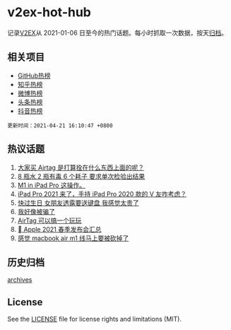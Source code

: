 # v2ex-hot-hub

 记录[V2EX](https://www.v2ex.com/)从 2021-01-06 日至今的热门话题。每小时抓取一次数据，按天[归档](archives)。
 
 ## 相关项目

- [GitHub热榜](https://github.com/lonnyzhang423/github-hot-hub)
- [知乎热榜](https://github.com/lonnyzhang423/zhihu-hot-hub)
- [微博热榜](https://github.com/lonnyzhang423/weibo-hot-hub)
- [头条热榜](https://github.com/lonnyzhang423/toutiao-hot-hub)
- [抖音热榜](https://github.com/lonnyzhang423/douyin-hot-hub)


 `更新时间：2021-04-21 16:10:47 +0800`

## 热议话题

1. [大家买 Airtag 是打算拴在什么东西上面的呢？](https://www.v2ex.com/t/772070)
1. [8 瓶水 2 瓶有毒 6 个耗子 要求单次检验出结果](https://www.v2ex.com/t/771969)
1. [M1 in iPad Pro 这操作。](https://www.v2ex.com/t/772038)
1. [iPad Pro 2021 来了，手持 iPad Pro 2020 款的 V 友咋考虑？](https://www.v2ex.com/t/772090)
1. [快过生日 女朋友透露要送键盘 我感觉太贵了](https://www.v2ex.com/t/772120)
1. [我好像被骗了](https://www.v2ex.com/t/771977)
1. [AirTag 可以搞一个玩玩](https://www.v2ex.com/t/772045)
1. [ Apple 2021 春季发布会汇总](https://www.v2ex.com/t/772046)
1. [感觉 macbook air m1 线马上要被砍掉了](https://www.v2ex.com/t/772057)

## 历史归档

[archives](archives)

## License

See the [LICENSE](LICENSE) file for license rights and limitations (MIT).
